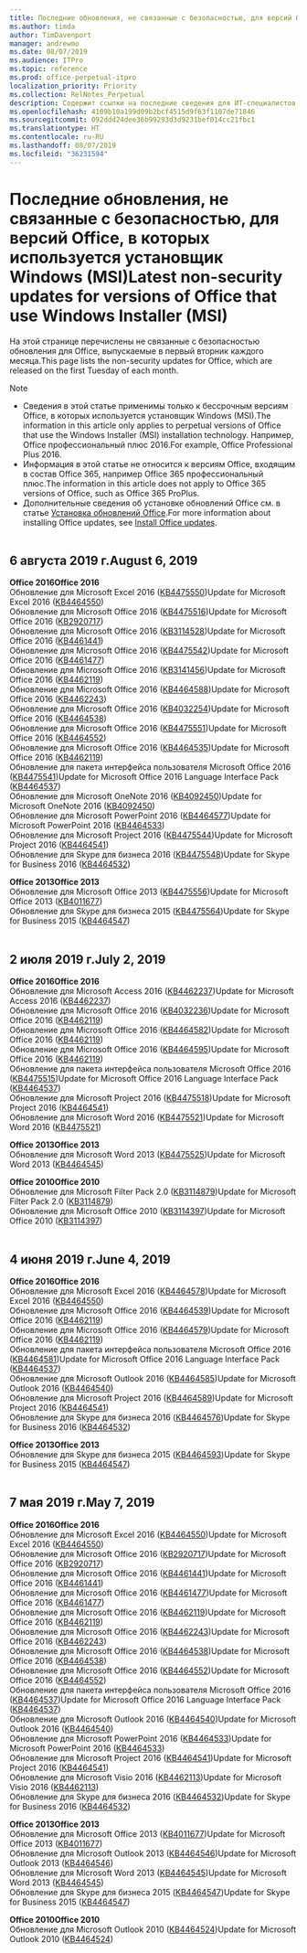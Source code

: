 ```yaml
---
title: Последние обновления, не связанные с безопасностью, для версий Office, в которых используется установщик Windows (MSI)
ms.author: timda
author: TimDavenport
manager: andrewmo
ms.date: 08/07/2019
ms.audience: ITPro
ms.topic: reference
ms.prod: office-perpetual-itpro
localization_priority: Priority
ms.collection: RelNotes_Perpetual
description: Содержит ссылки на последние сведения для ИТ-специалистов об обновлениях, не связанных с безопасностью, для бессрочных версий Office 2016, Office 2013 и Office 2010
ms.openlocfilehash: 4109b10a199d09b2bcf4515d9f63f1107de71846
ms.sourcegitcommit: 092ddd24dee36b99293d3d9231bef014cc21fbc1
ms.translationtype: HT
ms.contentlocale: ru-RU
ms.lasthandoff: 08/07/2019
ms.locfileid: "36231594"
---
```

# <a name="latest-non-security-updates-for-versions-of-office-that-use-windows-installer-msi"></a><span data-ttu-id="3ec9e-103">Последние обновления, не связанные с безопасностью, для версий Office, в которых используется установщик Windows (MSI)</span><span class="sxs-lookup"><span data-stu-id="3ec9e-103">Latest non-security updates for versions of Office that use Windows Installer (MSI)</span></span>

<span data-ttu-id="3ec9e-104">На этой странице перечислены не связанные с безопасностью обновления для Office, выпускаемые в первый вторник каждого месяца.</span><span class="sxs-lookup"><span data-stu-id="3ec9e-104">This page lists the non-security updates for Office, which are released on the first Tuesday of each month.</span></span>

> [!NOTE]
> - <span data-ttu-id="3ec9e-105">Сведения в этой статье применимы только к бессрочным версиям Office, в которых используется установщик Windows (MSI).</span><span class="sxs-lookup"><span data-stu-id="3ec9e-105">The information in this article only applies to perpetual versions of Office that use the Windows Installer (MSI) installation technology.</span></span> <span data-ttu-id="3ec9e-106">Например, Office профессиональный плюс 2016.</span><span class="sxs-lookup"><span data-stu-id="3ec9e-106">For example, Office Professional Plus 2016.</span></span>
> - <span data-ttu-id="3ec9e-107">Информация в этой статье не относится к версиям Office, входящим в состав Office 365, например Office 365 профессиональный плюс.</span><span class="sxs-lookup"><span data-stu-id="3ec9e-107">The information in this article does not apply to Office 365 versions of Office, such as Office 365 ProPlus.</span></span>
> - <span data-ttu-id="3ec9e-108">Дополнительные сведения об установке обновлений Office см. в статье [Установка обновлений Office](https://support.office.com/article/2ab296f3-7f03-43a2-8e50-46de917611c5).</span><span class="sxs-lookup"><span data-stu-id="3ec9e-108">For more information about installing Office updates, see [Install Office updates](https://support.office.com/article/2ab296f3-7f03-43a2-8e50-46de917611c5).</span></span>
<br/><br/>

## <a name="august-6-2019"></a><span data-ttu-id="3ec9e-109">6 августа 2019 г.</span><span class="sxs-lookup"><span data-stu-id="3ec9e-109">August 6, 2019</span></span>

<span data-ttu-id="3ec9e-110">**Office 2016**</span><span class="sxs-lookup"><span data-stu-id="3ec9e-110">**Office 2016**</span></span><br/>
<span data-ttu-id="3ec9e-111">Обновление для Microsoft Excel 2016 ([KB4475550](https://support.microsoft.com/help/4475550))</span><span class="sxs-lookup"><span data-stu-id="3ec9e-111">Update for Microsoft Excel 2016 ([KB4464550](https://support.microsoft.com/help/4475550))</span></span><br/>
<span data-ttu-id="3ec9e-112">Обновление для Microsoft Office 2016 ([KB4475516](https://support.microsoft.com/help/4475516))</span><span class="sxs-lookup"><span data-stu-id="3ec9e-112">Update for Microsoft Office 2016 ([KB2920717](https://support.microsoft.com/help/4475516))</span></span><br/>
<span data-ttu-id="3ec9e-113">Обновление для Microsoft Office 2016 ([KB3114528](https://support.microsoft.com/help/3114528))</span><span class="sxs-lookup"><span data-stu-id="3ec9e-113">Update for Microsoft Office 2016 ([KB4461441](https://support.microsoft.com/help/3114528))</span></span><br/>
<span data-ttu-id="3ec9e-114">Обновление для Microsoft Office 2016 ([KB4475542](https://support.microsoft.com/help/4475542))</span><span class="sxs-lookup"><span data-stu-id="3ec9e-114">Update for Microsoft Office 2016 ([KB4461477](https://support.microsoft.com/help/4475542))</span></span><br/>
<span data-ttu-id="3ec9e-115">Обновление для Microsoft Office 2016 ([KB3141456](https://support.microsoft.com/help/3141456))</span><span class="sxs-lookup"><span data-stu-id="3ec9e-115">Update for Microsoft Office 2016 ([KB4462119](https://support.microsoft.com/help/3141456))</span></span><br/>
<span data-ttu-id="3ec9e-116">Обновление для Microsoft Office 2016 ([KB4464588](https://support.microsoft.com/help/4464588))</span><span class="sxs-lookup"><span data-stu-id="3ec9e-116">Update for Microsoft Office 2016 ([KB4462243](https://support.microsoft.com/help/4464588))</span></span><br/>
<span data-ttu-id="3ec9e-117">Обновление для Microsoft Office 2016 ([KB4032254](https://support.microsoft.com/help/4032254))</span><span class="sxs-lookup"><span data-stu-id="3ec9e-117">Update for Microsoft Office 2016 ([KB4464538](https://support.microsoft.com/help/4032254))</span></span><br/>
<span data-ttu-id="3ec9e-118">Обновление для Microsoft Office 2016 ([KB4475551](https://support.microsoft.com/help/4475551))</span><span class="sxs-lookup"><span data-stu-id="3ec9e-118">Update for Microsoft Office 2016 ([KB4464552](https://support.microsoft.com/help/4475551))</span></span><br/>
<span data-ttu-id="3ec9e-119">Обновление для Microsoft Office 2016 ([KB4464535](https://support.microsoft.com/help/4464535))</span><span class="sxs-lookup"><span data-stu-id="3ec9e-119">Update for Microsoft Office 2016 ([KB4462119](https://support.microsoft.com/help/4464535))</span></span><br/>
<span data-ttu-id="3ec9e-120">Обновление для пакета интерфейса пользователя Microsoft Office 2016 ([KB4475541](https://support.microsoft.com/help/4475541))</span><span class="sxs-lookup"><span data-stu-id="3ec9e-120">Update for Microsoft Office 2016 Language Interface Pack ([KB4464537](https://support.microsoft.com/help/4475541))</span></span><br/>
<span data-ttu-id="3ec9e-121">Обновление для Microsoft OneNote 2016 ([KB4092450](https://support.microsoft.com/help/4092450))</span><span class="sxs-lookup"><span data-stu-id="3ec9e-121">Update for Microsoft OneNote 2016 ([KB4092450](https://support.microsoft.com/help/4092450))</span></span><br/>
<span data-ttu-id="3ec9e-122">Обновление для Microsoft PowerPoint 2016 ([KB4464577](https://support.microsoft.com/help/4464577))</span><span class="sxs-lookup"><span data-stu-id="3ec9e-122">Update for Microsoft PowerPoint 2016 ([KB4464533](https://support.microsoft.com/help/4464577))</span></span><br/>
<span data-ttu-id="3ec9e-123">Обновление для Microsoft Project 2016 ([KB4475544](https://support.microsoft.com/help/4475544))</span><span class="sxs-lookup"><span data-stu-id="3ec9e-123">Update for Microsoft Project 2016 ([KB4464541](https://support.microsoft.com/help/4475544))</span></span><br/>
<span data-ttu-id="3ec9e-124">Обновление для Skype для бизнеса 2016 ([KB4475548](https://support.microsoft.com/help/4475548))</span><span class="sxs-lookup"><span data-stu-id="3ec9e-124">Update for Skype for Business 2016 ([KB4464532](https://support.microsoft.com/help/4475548))</span></span><br/>

<span data-ttu-id="3ec9e-125">**Office 2013**</span><span class="sxs-lookup"><span data-stu-id="3ec9e-125">**Office 2013**</span></span><br/>
<span data-ttu-id="3ec9e-126">Обновление для Microsoft Office 2013 ([KB4475556](https://support.microsoft.com/help/4475556))</span><span class="sxs-lookup"><span data-stu-id="3ec9e-126">Update for Microsoft Office 2013 ([KB4011677](https://support.microsoft.com/help/4475556))</span></span><br/>
<span data-ttu-id="3ec9e-127">Обновление для Skype для бизнеса 2015 ([KB4475564](https://support.microsoft.com/help/4475564))</span><span class="sxs-lookup"><span data-stu-id="3ec9e-127">Update for Skype for Business 2015 ([KB4464547](https://support.microsoft.com/help/4475564))</span></span><br/><br/>



## <a name="july-2-2019"></a><span data-ttu-id="3ec9e-128">2 июля 2019 г.</span><span class="sxs-lookup"><span data-stu-id="3ec9e-128">July 2, 2019</span></span>

<span data-ttu-id="3ec9e-129">**Office 2016**</span><span class="sxs-lookup"><span data-stu-id="3ec9e-129">**Office 2016**</span></span><br/>
<span data-ttu-id="3ec9e-130">Обновление для Microsoft Access 2016 ([KB4462237](https://support.microsoft.com/help/4462237))</span><span class="sxs-lookup"><span data-stu-id="3ec9e-130">Update for Microsoft Access 2016 ([KB4462237](https://support.microsoft.com/help/4462237))</span></span><br/>
<span data-ttu-id="3ec9e-131">Обновление для Microsoft Office 2016 ([KB4032236](https://support.microsoft.com/help/4032236))</span><span class="sxs-lookup"><span data-stu-id="3ec9e-131">Update for Microsoft Office 2016 ([KB4462119](https://support.microsoft.com/help/4032236))</span></span><br/>
<span data-ttu-id="3ec9e-132">Обновление для Microsoft Office 2016 ([KB4464582](https://support.microsoft.com/help/4464582))</span><span class="sxs-lookup"><span data-stu-id="3ec9e-132">Update for Microsoft Office 2016 ([KB4462119](https://support.microsoft.com/help/4464582))</span></span><br/>
<span data-ttu-id="3ec9e-133">Обновление для Microsoft Office 2016 ([KB4464595](https://support.microsoft.com/help/4464595))</span><span class="sxs-lookup"><span data-stu-id="3ec9e-133">Update for Microsoft Office 2016 ([KB4462119](https://support.microsoft.com/help/4464595))</span></span><br/>
<span data-ttu-id="3ec9e-134">Обновление для пакета интерфейса пользователя Microsoft Office 2016 ([KB4475515](https://support.microsoft.com/help/4475515))</span><span class="sxs-lookup"><span data-stu-id="3ec9e-134">Update for Microsoft Office 2016 Language Interface Pack ([KB4464537](https://support.microsoft.com/help/4475515))</span></span><br/>
<span data-ttu-id="3ec9e-135">Обновление для Microsoft Project 2016 ([KB4475518](https://support.microsoft.com/help/4475518))</span><span class="sxs-lookup"><span data-stu-id="3ec9e-135">Update for Microsoft Project 2016 ([KB4464541](https://support.microsoft.com/help/4475518))</span></span><br/>
<span data-ttu-id="3ec9e-136">Обновление для Microsoft Word 2016 ([KB4475521](https://support.microsoft.com/help/4475521))</span><span class="sxs-lookup"><span data-stu-id="3ec9e-136">Update for Microsoft Word 2016 ([KB4475521](https://support.microsoft.com/help/4475521))</span></span><br/>


<span data-ttu-id="3ec9e-137">**Office 2013**</span><span class="sxs-lookup"><span data-stu-id="3ec9e-137">**Office 2013**</span></span><br/>
<span data-ttu-id="3ec9e-138">Обновление для Microsoft Word 2013 ([KB4475525](https://support.microsoft.com/help/4475525))</span><span class="sxs-lookup"><span data-stu-id="3ec9e-138">Update for Microsoft Word 2013 ([KB4464545](https://support.microsoft.com/help/4475525))</span></span><br/>


<span data-ttu-id="3ec9e-139">**Office 2010**</span><span class="sxs-lookup"><span data-stu-id="3ec9e-139">**Office 2010**</span></span><br/>
<span data-ttu-id="3ec9e-140">Обновление для Microsoft Filter Pack 2.0 ([KB3114879](https://support.microsoft.com/help/3114879))</span><span class="sxs-lookup"><span data-stu-id="3ec9e-140">Update for Microsoft Filter Pack 2.0 ([KB3114879](https://support.microsoft.com/help/3114879))</span></span><br/><span data-ttu-id="3ec9e-141">Обновление для Microsoft Office 2010 ([KB3114397](https://support.microsoft.com/help/3114397))</span><span class="sxs-lookup"><span data-stu-id="3ec9e-141">Update for Microsoft Office 2010 ([KB3114397](https://support.microsoft.com/help/3114397))</span></span><br/><br/>

## <a name="june-4-2019"></a><span data-ttu-id="3ec9e-142">4 июня 2019 г.</span><span class="sxs-lookup"><span data-stu-id="3ec9e-142">June 4, 2019</span></span>

<span data-ttu-id="3ec9e-143">**Office 2016**</span><span class="sxs-lookup"><span data-stu-id="3ec9e-143">**Office 2016**</span></span><br/>
<span data-ttu-id="3ec9e-144">Обновление для Microsoft Excel 2016 ([KB4464578](https://support.microsoft.com/help/4464578))</span><span class="sxs-lookup"><span data-stu-id="3ec9e-144">Update for Microsoft Excel 2016 ([KB4464550](https://support.microsoft.com/help/4464578))</span></span><br/>
<span data-ttu-id="3ec9e-145">Обновление для Microsoft Office 2016 ([KB4464539](https://support.microsoft.com/help/4464539))</span><span class="sxs-lookup"><span data-stu-id="3ec9e-145">Update for Microsoft Office 2016 ([KB4462119](https://support.microsoft.com/help/4464539))</span></span><br/>
<span data-ttu-id="3ec9e-146">Обновление для Microsoft Office 2016 ([KB4464579](https://support.microsoft.com/help/4464579))</span><span class="sxs-lookup"><span data-stu-id="3ec9e-146">Update for Microsoft Office 2016 ([KB4462119](https://support.microsoft.com/help/4464579))</span></span><br/>
<span data-ttu-id="3ec9e-147">Обновление для пакета интерфейса пользователя Microsoft Office 2016 ([KB4464581](https://support.microsoft.com/help/4464581))</span><span class="sxs-lookup"><span data-stu-id="3ec9e-147">Update for Microsoft Office 2016 Language Interface Pack ([KB4464537](https://support.microsoft.com/help/4464581))</span></span><br/>
<span data-ttu-id="3ec9e-148">Обновление для Microsoft Outlook 2016 ([KB4464585](https://support.microsoft.com/help/4464585))</span><span class="sxs-lookup"><span data-stu-id="3ec9e-148">Update for Microsoft Outlook 2016 ([KB4464540](https://support.microsoft.com/help/4464585))</span></span><br/>
<span data-ttu-id="3ec9e-149">Обновление для Microsoft Project 2016 ([KB4464589](https://support.microsoft.com/help/4464589))</span><span class="sxs-lookup"><span data-stu-id="3ec9e-149">Update for Microsoft Project 2016 ([KB4464541](https://support.microsoft.com/help/4464589))</span></span><br/>
<span data-ttu-id="3ec9e-150">Обновление для Skype для бизнеса 2016 ([KB4464576](https://support.microsoft.com/help/4464576))</span><span class="sxs-lookup"><span data-stu-id="3ec9e-150">Update for Skype for Business 2016 ([KB4464532](https://support.microsoft.com/help/4464576))</span></span><br/>

<span data-ttu-id="3ec9e-151">**Office 2013**</span><span class="sxs-lookup"><span data-stu-id="3ec9e-151">**Office 2013**</span></span><br/>
<span data-ttu-id="3ec9e-152">Обновление для Skype для бизнеса 2015 ([KB4464593](https://support.microsoft.com/help/4464593))</span><span class="sxs-lookup"><span data-stu-id="3ec9e-152">Update for Skype for Business 2015 ([KB4464547](https://support.microsoft.com/help/4464593))</span></span><br/>
<br/>
## <a name="may-7-2019"></a><span data-ttu-id="3ec9e-153">7 мая 2019 г.</span><span class="sxs-lookup"><span data-stu-id="3ec9e-153">May 7, 2019</span></span>

<span data-ttu-id="3ec9e-154">**Office 2016**</span><span class="sxs-lookup"><span data-stu-id="3ec9e-154">**Office 2016**</span></span><br/>
<span data-ttu-id="3ec9e-155">Обновление для Microsoft Excel 2016 ([KB4464550](https://support.microsoft.com/help/4464550))</span><span class="sxs-lookup"><span data-stu-id="3ec9e-155">Update for Microsoft Excel 2016 ([KB4464550](https://support.microsoft.com/help/4464550))</span></span><br/>
<span data-ttu-id="3ec9e-156">Обновление для Microsoft Office 2016 ([KB2920717](https://support.microsoft.com/help/2920717))</span><span class="sxs-lookup"><span data-stu-id="3ec9e-156">Update for Microsoft Office 2016 ([KB2920717](https://support.microsoft.com/help/2920717))</span></span><br/>
<span data-ttu-id="3ec9e-157">Обновление для Microsoft Office 2016 ([KB4461441](https://support.microsoft.com/help/4461441))</span><span class="sxs-lookup"><span data-stu-id="3ec9e-157">Update for Microsoft Office 2016 ([KB4461441](https://support.microsoft.com/help/4461441))</span></span><br/>
<span data-ttu-id="3ec9e-158">Обновление для Microsoft Office 2016 ([KB4461477](https://support.microsoft.com/help/4461477))</span><span class="sxs-lookup"><span data-stu-id="3ec9e-158">Update for Microsoft Office 2016 ([KB4461477](https://support.microsoft.com/help/4461477))</span></span><br/>
<span data-ttu-id="3ec9e-159">Обновление для Microsoft Office 2016 ([KB4462119](https://support.microsoft.com/help/4462119))</span><span class="sxs-lookup"><span data-stu-id="3ec9e-159">Update for Microsoft Office 2016 ([KB4462119](https://support.microsoft.com/help/4462119))</span></span><br/>
<span data-ttu-id="3ec9e-160">Обновление для Microsoft Office 2016 ([KB4462243](https://support.microsoft.com/help/4462243))</span><span class="sxs-lookup"><span data-stu-id="3ec9e-160">Update for Microsoft Office 2016 ([KB4462243](https://support.microsoft.com/help/4462243))</span></span><br/>
<span data-ttu-id="3ec9e-161">Обновление для Microsoft Office 2016 ([KB4464538](https://support.microsoft.com/help/4464538))</span><span class="sxs-lookup"><span data-stu-id="3ec9e-161">Update for Microsoft Office 2016 ([KB4464538](https://support.microsoft.com/help/4464538))</span></span><br/>
<span data-ttu-id="3ec9e-162">Обновление для Microsoft Office 2016 ([KB4464552](https://support.microsoft.com/help/4464552))</span><span class="sxs-lookup"><span data-stu-id="3ec9e-162">Update for Microsoft Office 2016 ([KB4464552](https://support.microsoft.com/help/4464552))</span></span><br/>
<span data-ttu-id="3ec9e-163">Обновление для пакета интерфейса пользователя Microsoft Office 2016 ([KB4464537](https://support.microsoft.com/help/4464537))</span><span class="sxs-lookup"><span data-stu-id="3ec9e-163">Update for Microsoft Office 2016 Language Interface Pack ([KB4464537](https://support.microsoft.com/help/4464537))</span></span><br/>
<span data-ttu-id="3ec9e-164">Обновление для Microsoft Outlook 2016 ([KB4464540](https://support.microsoft.com/help/4464540))</span><span class="sxs-lookup"><span data-stu-id="3ec9e-164">Update for Microsoft Outlook 2016 ([KB4464540](https://support.microsoft.com/help/4464540))</span></span><br/>
<span data-ttu-id="3ec9e-165">Обновление для Microsoft PowerPoint 2016 ([KB4464533](https://support.microsoft.com/help/4464533))</span><span class="sxs-lookup"><span data-stu-id="3ec9e-165">Update for Microsoft PowerPoint 2016 ([KB4464533](https://support.microsoft.com/help/4464533))</span></span><br/>
<span data-ttu-id="3ec9e-166">Обновление для Microsoft Project 2016 ([KB4464541](https://support.microsoft.com/help/4464541))</span><span class="sxs-lookup"><span data-stu-id="3ec9e-166">Update for Microsoft Project 2016 ([KB4464541](https://support.microsoft.com/help/4464541))</span></span><br/>
<span data-ttu-id="3ec9e-167">Обновление для Microsoft Visio 2016 ([KB4462113](https://support.microsoft.com/help/4462113))</span><span class="sxs-lookup"><span data-stu-id="3ec9e-167">Update for Microsoft Visio 2016 ([KB4462113](https://support.microsoft.com/help/4462113))</span></span><br/>
<span data-ttu-id="3ec9e-168">Обновление для Skype для бизнеса 2016 ([KB4464532](https://support.microsoft.com/help/4464532))</span><span class="sxs-lookup"><span data-stu-id="3ec9e-168">Update for Skype for Business 2016 ([KB4464532](https://support.microsoft.com/help/4464532))</span></span><br/>

<span data-ttu-id="3ec9e-169">**Office 2013**</span><span class="sxs-lookup"><span data-stu-id="3ec9e-169">**Office 2013**</span></span><br/>
<span data-ttu-id="3ec9e-170">Обновление для Microsoft Office 2013 ([KB4011677](https://support.microsoft.com/help/4011677))</span><span class="sxs-lookup"><span data-stu-id="3ec9e-170">Update for Microsoft Office 2013 ([KB4011677](https://support.microsoft.com/help/4011677))</span></span><br/>
<span data-ttu-id="3ec9e-171">Обновление для Microsoft Outlook 2013 ([KB4464546](https://support.microsoft.com/help/4464546))</span><span class="sxs-lookup"><span data-stu-id="3ec9e-171">Update for Microsoft Outlook 2013 ([KB4464546](https://support.microsoft.com/help/4464546))</span></span><br/>
<span data-ttu-id="3ec9e-172">Обновление для Microsoft Word 2013 ([KB4464545](https://support.microsoft.com/help/4464545))</span><span class="sxs-lookup"><span data-stu-id="3ec9e-172">Update for Microsoft Word 2013 ([KB4464545](https://support.microsoft.com/help/4464545))</span></span><br/>
<span data-ttu-id="3ec9e-173">Обновление для Skype для бизнеса 2015 ([KB4464547](https://support.microsoft.com/help/4464547))</span><span class="sxs-lookup"><span data-stu-id="3ec9e-173">Update for Skype for Business 2015 ([KB4464547](https://support.microsoft.com/help/4464547))</span></span><br/>

<span data-ttu-id="3ec9e-174">**Office 2010**</span><span class="sxs-lookup"><span data-stu-id="3ec9e-174">**Office 2010**</span></span><br/>
<span data-ttu-id="3ec9e-175">Обновление для Microsoft Outlook 2010 ([KB4464524](https://support.microsoft.com/help/4464524))</span><span class="sxs-lookup"><span data-stu-id="3ec9e-175">Update for Microsoft Outlook 2010 ([KB4464524](https://support.microsoft.com/help/4464524))</span></span>
